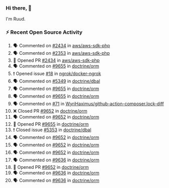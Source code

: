 ### Hi there, 👋

I'm Ruud.
 
### :zap: Recent Open Source Activity

<!--START_SECTION:activity-->
1. 🗣 Commented on [#2434](https://github.com/aws/aws-sdk-php/issues/2434) in [aws/aws-sdk-php](https://github.com/aws/aws-sdk-php)
2. 🗣 Commented on [#2353](https://github.com/aws/aws-sdk-php/issues/2353) in [aws/aws-sdk-php](https://github.com/aws/aws-sdk-php)
3. 💪 Opened PR [#2434](https://github.com/aws/aws-sdk-php/pull/2434) in [aws/aws-sdk-php](https://github.com/aws/aws-sdk-php)
4. 🗣 Commented on [#9655](https://github.com/doctrine/orm/issues/9655) in [doctrine/orm](https://github.com/doctrine/orm)
5. ❗️ Opened issue [#18](https://github.com/ngrok/docker-ngrok/issues/18) in [ngrok/docker-ngrok](https://github.com/ngrok/docker-ngrok)
6. 🗣 Commented on [#5349](https://github.com/doctrine/dbal/issues/5349) in [doctrine/dbal](https://github.com/doctrine/dbal)
7. 🗣 Commented on [#9655](https://github.com/doctrine/orm/issues/9655) in [doctrine/orm](https://github.com/doctrine/orm)
8. 🗣 Commented on [#9655](https://github.com/doctrine/orm/issues/9655) in [doctrine/orm](https://github.com/doctrine/orm)
9. 🗣 Commented on [#71](https://github.com/WyriHaximus/github-action-composer.lock-diff/issues/71) in [WyriHaximus/github-action-composer.lock-diff](https://github.com/WyriHaximus/github-action-composer.lock-diff)
10. ❌ Closed PR [#9652](https://github.com/doctrine/orm/pull/9652) in [doctrine/orm](https://github.com/doctrine/orm)
11. 🗣 Commented on [#9652](https://github.com/doctrine/orm/issues/9652) in [doctrine/orm](https://github.com/doctrine/orm)
12. 💪 Opened PR [#9655](https://github.com/doctrine/orm/pull/9655) in [doctrine/orm](https://github.com/doctrine/orm)
13. ❗️ Closed issue [#5353](https://github.com/doctrine/dbal/issues/5353) in [doctrine/dbal](https://github.com/doctrine/dbal)
14. 🗣 Commented on [#9652](https://github.com/doctrine/orm/issues/9652) in [doctrine/orm](https://github.com/doctrine/orm)
15. 🗣 Commented on [#9652](https://github.com/doctrine/orm/issues/9652) in [doctrine/orm](https://github.com/doctrine/orm)
16. 🗣 Commented on [#9652](https://github.com/doctrine/orm/issues/9652) in [doctrine/orm](https://github.com/doctrine/orm)
17. 🗣 Commented on [#9636](https://github.com/doctrine/orm/issues/9636) in [doctrine/orm](https://github.com/doctrine/orm)
18. 💪 Opened PR [#9652](https://github.com/doctrine/orm/pull/9652) in [doctrine/orm](https://github.com/doctrine/orm)
19. 🗣 Commented on [#9636](https://github.com/doctrine/orm/issues/9636) in [doctrine/orm](https://github.com/doctrine/orm)
20. 🗣 Commented on [#9636](https://github.com/doctrine/orm/issues/9636) in [doctrine/orm](https://github.com/doctrine/orm)
<!--END_SECTION:activity-->

